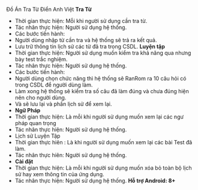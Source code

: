  Đồ Án Tra Từ Điển Anh Việt
**Tra Từ**
- Thời gian thực hiện: Mỗi khi người sử dụng cần tra từ.
- Tác nhân thực hiện: Người sử dụng hệ thống.
- Các bước tiến hành: 
- Người dùng nhập từ cần tra và hệ thống sẽ trả ra kết quả.
- Lưu trữ thông tin lịch sử các từ đã tra trong CSDL.
**Luyện tập**
- Thời gian thực hiện: Người sử dụng muốn kiểm tra khả năng qua nhưng bày test trắc nghiệm.
- Tác nhân thực hiện: Người sử dụng hệ thống.
- Các bước tiến hành:
- Người dùng chọn chức năng thì hệ thống sẽ RanRom ra 10 câu hỏi có trong CSDL để người dùng làm.
- Làm xong hệ thống sẽ kiểm tra số câu đã làm đúng và chưa đúng hiện nên cho người dùng.
- Và sẽ lưu lại và phần lịch sử để xem lại.
- **Ngữ Pháp**
-  Thời gian thực hiện: Là mỗi khi người sử dụng muốn xem lại các ngư pháp quan trọng
- Tác nhân thực hiện: Người sử dụng hệ thống.
- Lịch sử Luyện Tập
- Thời gian thực hiên : Là khi người sử dụng muốn xem lại các bài Test đã làm.
- Tác nhân thực hiên: Người sử dụng hệ thống.
- **Cài đặt**
- Thời gian thực hiện: Là mỗi khi người sử dụng muốn xóa bỏ toàn bộ lịch sử hay xem thông tin của ứng dụng.
- Tác nhân thực hiện: Người sử dụng hệ thống.
**Hỗ trợ Android: 8+**
